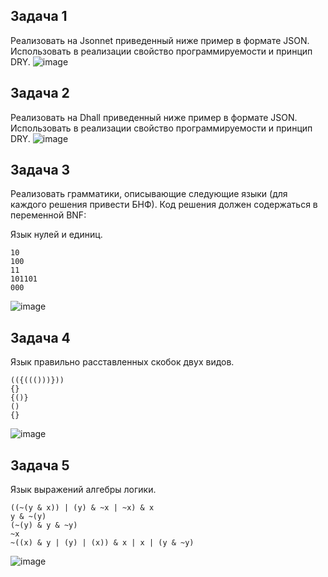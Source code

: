 ## Задача 1
Реализовать на Jsonnet приведенный ниже пример в формате JSON. Использовать в реализации свойство программируемости и принцип DRY.
![image](https://github.com/user-attachments/assets/beda1c9c-6b60-4a44-a73e-552d5952577b)

## Задача 2
Реализовать на Dhall приведенный ниже пример в формате JSON. Использовать в реализации свойство программируемости и принцип DRY.
![image](https://github.com/user-attachments/assets/50a1fed7-7d64-4ae2-960f-f3b6d9f922f2)

## Задача 3
Реализовать грамматики, описывающие следующие языки (для каждого решения привести БНФ). Код решения должен содержаться в переменной BNF:

Язык нулей и единиц.
```
10
100
11
101101
000
```
![image](https://github.com/user-attachments/assets/0ccc1fa9-0607-4403-a4cd-090bfcc98233)

## Задача 4
Язык правильно расставленных скобок двух видов.
```
(({((()))}))
{}
{()}
()
{}
```
![image](https://github.com/user-attachments/assets/d14ab726-dd99-49e4-9b06-c2e4cc16ab24)

## Задача 5
Язык выражений алгебры логики.
```
((~(y & x)) | (y) & ~x | ~x) & x
y & ~(y)
(~(y) & y & ~y)
~x
~((x) & y | (y) | (x)) & x | x | (y & ~y)
```
![image](https://github.com/user-attachments/assets/97874d93-af7b-4549-9a20-3b4374349d9b)

